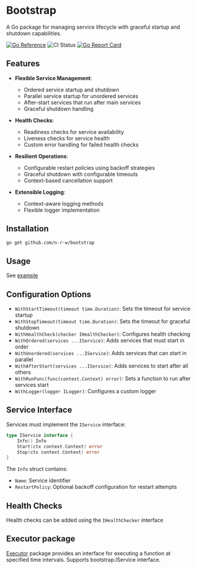 # Bootstrap

A Go package for managing service lifecycle with graceful startup and shutdown capabilities.

[![Go Reference](https://pkg.go.dev/badge/github.com/n-r-w/bootstrap.svg)](https://pkg.go.dev/github.com/n-r-w/bootstrap)
![CI Status](https://github.com/n-r-w/bootstrap/actions/workflows/go.yml/badge.svg)
[![Go Report Card](https://goreportcard.com/badge/github.com/n-r-w/bootstrap)](https://goreportcard.com/report/github.com/n-r-w/bootstrap)

## Features

- **Flexible Service Management**:
  - Ordered service startup and shutdown
  - Parallel service startup for unordered services
  - After-start services that run after main services
  - Graceful shutdown handling

- **Health Checks**:
  - Readiness checks for service availability
  - Liveness checks for service health
  - Custom error handling for failed health checks

- **Resilient Operations**:
  - Configurable restart policies using backoff strategies
  - Graceful shutdown with configurable timeouts
  - Context-based cancellation support

- **Extensible Logging**:  
  - Context-aware logging methods
  - Flexible logger implementation

## Installation

```bash
go get github.com/n-r-w/bootstrap
```

## Usage

See [example](example/main.go)

## Configuration Options

- `WithStartTimeout(timeout time.Duration)`: Sets the timeout for service startup
- `WithStopTimeout(timeout time.Duration)`: Sets the timeout for graceful shutdown
- `WithHealthCheck(checker IHealthChecker)`: Configures health checking
- `WithOrdered(services ...IService)`: Adds services that must start in order
- `WithUnordered(services ...IService)`: Adds services that can start in parallel
- `WithAfterStart(services ...IService)`: Adds services to start after all others
- `WithRunFunc(func(context.Context) error)`: Sets a function to run after services start
- `WithLogger(logger ILogger)`: Configures a custom logger

## Service Interface

Services must implement the `IService` interface:

```go
type IService interface {
    Info() Info
    Start(ctx context.Context) error
    Stop(ctx context.Context) error
}
```

The `Info` struct contains:

- `Name`: Service identifier
- `RestartPolicy`: Optional backoff configuration for restart attempts

## Health Checks

Health checks can be added using the `IHealthChecker` interface

## Executor package

[Executor](executor/service.go) package provides an interface for executing a function at specified time intervals.
Supports bootstrap.IService interface.
